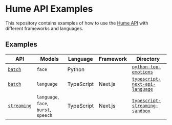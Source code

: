 # Hume API Examples

This repository contains examples of how to use the [Hume API](https://docs.hume.ai) with different frameworks and languages.

## Examples

| API                                                   | Models                                | Language   | Framework | Directory                                                                  |
| ----------------------------------------------------- | ------------------------------------- | ---------- | --------- | -------------------------------------------------------------------------- |
| [`batch`](https://dev.hume.ai/docs/batch-api)         | `face`                                | Python     |           | [`python-top-emotions`](/python-top-emotions/top_emotions.py)              |
| [`batch`](https://dev.hume.ai/docs/batch-api)         | `language`                            | TypeScript | Next.js   | [`typescript-next-api-language`](./typescript-next-api-language/README.md) |
| [`streaming`](https://dev.hume.ai/docs/streaming-api) | `language`, `face`, `burst`, `speech` | TypeScript | Next.js   | [`typescript-streaming-sandbox`](./typescript-streaming-sandbox/README.md) |
